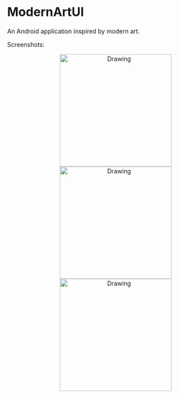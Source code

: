 # ModernArtUI
An Android application inspired by modern art.

Screenshots:
<p align="center">
  <img 
    src="https://cloud.githubusercontent.com/assets/9785276/13113697/d34e3d50-d598-11e5-907b-aec597ce0946.png"
    alt="Drawing"
    width="260" />
  <img 
    src="https://cloud.githubusercontent.com/assets/9785276/13113698/d49130b4-d598-11e5-986c-4493766dfdd4.png"
    alt="Drawing"
    width="260" />
  <img 
    src="https://cloud.githubusercontent.com/assets/9785276/13113699/d59a17d2-d598-11e5-9ca3-60e43bb30268.png"
    alt="Drawing"
    width="260" />
</p>
